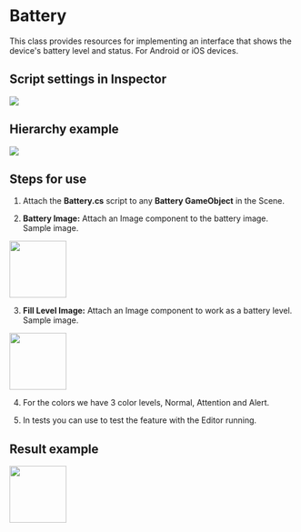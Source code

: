 # Battery
This class provides resources for implementing an interface that shows the device's battery level and status.
For Android or iOS devices.

## Script settings in Inspector
<img src="../master/Images/Example.png">

## Hierarchy example
<img src="../master/Images/Hierarchy.png">

## Steps for use
1. Attach the **Battery.cs** script to any **Battery GameObject** in the Scene.

2. **Battery Image:** Attach an Image component to the battery image. Sample image.
<img src="../master/Images/SampleBattery.png" width="100" height="100">

3. **Fill Level Image:** Attach an Image component to work as a battery level. Sample image.
<img src="../master/Images/SampleFill.png" width="100" height="100">

4. For the colors we have 3 color levels, Normal, Attention and Alert.

5. In tests you can use to test the feature with the Editor running.

## Result example

<img src="../master/Images/BatteryResult.png" width="100">
